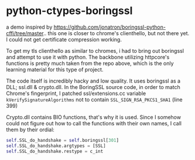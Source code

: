# python-ctypes-boringssl
a demo inspired by https://github.com/jonatron/boringssl-python-cffi/tree/master.. this one is closer to chrome's clienthello, but not there yet. I could not get certificate compression working. 

To get my tls clienthello as similar to chromes, i had to bring out boringssl and attempt to use it with python. The backbone utilizing httpcore's functions is pretty much taken from the repo above, which is the only learning material for this type of project. 

The code itself is incredibly hacky and low quality. It uses boringssl as a DLL; ssl.dll & crypto.dll. In the BoringSSL source code, in order to match Chrome's fingerprint, I patched ssl/extensions.cc variable `kVerifySignatureAlgorithms` not to contain `SSL_SIGN_RSA_PKCS1_SHA1` (line 399)


Crypto.dll contains BIO functions, that's why it is used. Since I somehow could not figure out how to call the functions with their own names, I call them by their ordial:

```python
self.SSL_do_handshake = self.boringssl[301]
self.SSL_do_handshake.argtypes = [SSL]
self.SSL_do_handshake.restype = c_int
```

